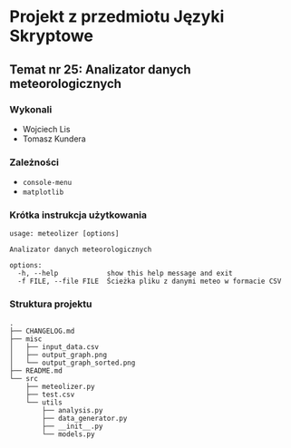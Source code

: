 # Projekt z przedmiotu Języki Skryptowe
## Temat nr 25: Analizator danych meteorologicznych

### Wykonali
- Wojciech Lis
- Tomasz Kundera

### Zależności
- `console-menu`
- `matplotlib`

### Krótka instrukcja użytkowania
```
usage: meteolizer [options]

Analizator danych meteorologicznych

options:
  -h, --help            show this help message and exit
  -f FILE, --file FILE  Ścieżka pliku z danymi meteo w formacie CSV
```

### Struktura projektu
```
.
├── CHANGELOG.md
├── misc
│   ├── input_data.csv
│   ├── output_graph.png
│   └── output_graph_sorted.png
├── README.md
└── src
    ├── meteolizer.py
    ├── test.csv
    └── utils
        ├── analysis.py
        ├── data_generator.py
        ├── __init__.py
        └── models.py

```
